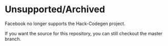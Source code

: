 Unsupported/Archived
====================

Facebook no longer supports the Hack-Codegen project.

If you want the source for this repository, you can still checkout the master
branch.

